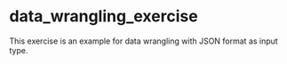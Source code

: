 # data_wrangling_exercise
This exercise is an example for data wrangling with JSON format as input type. 
